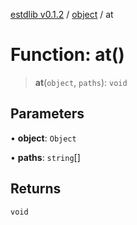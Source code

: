 [estdlib v0.1.2](../wiki/Home) / [object](../wiki/object) / at

# Function: at()

> **at**(`object`, `paths`): `void`

## Parameters

• **object**: `Object`

• **paths**: `string`[]

## Returns

`void`
